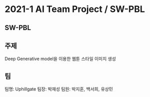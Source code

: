 # 2021-1 AI Team Project / SW-PBL

## SW-PBL


## 주제
Deep Generative model을 이용한 웹툰 스타일 이미지 생성

## 팀
팀명: Uphillgate
팀장: 박재성
팀원: 박지훈, 백서희, 유상민
